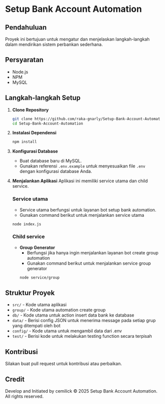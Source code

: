 # Setup Bank Account Automation

## Pendahuluan
Proyek ini bertujuan untuk mengatur dan menjelaskan langkah-langkah dalam mendirikan sistem perbankan sederhana.

## Persyaratan
- Node.js
- NPM
- MySQL

## Langkah-langkah Setup

1. **Clone Repository**
    ```bash
    git clone https://github.com/raka-gnarly/Setup-Bank-Account-Automation.git
    cd Setup-Bank-Account-Automation
    ```

2. **Instalasi Dependensi**
    ```bash
    npm install
    ```

3. **Konfigurasi Database**
    - Buat database baru di MySQL.
    - Gunakan referensi `.env.example` untuk menyesuaikan file `.env` dengan konfigurasi database Anda.

4. **Menjalankan Aplikasi**
    Aplikasi ini memiliki service utama dan child service.
    ### Service utama
    - Service utama berfungsi untuk layanan bot setup bank automation.
    - Gunakan command berikut untuk menjalankan service utama
    ```bash
    node index.js
    ```
    ### Child service
    - **Group Generator**
        - Berfungsi jika hanya ingin menjalankan layanan bot create group automation
        - Gunakan command berikut untuk menjalankan service group generator
        ```bash
        node service/group
        ```

## Struktur Proyek
- `src/` - Kode utama aplikasi
- `group/` - Kode utama automation create group
- `db/` - Kode utama untuk action insert data bank ke database
- `data/` - Berisi config JSON untuk menerima message pada setiap grup yang ditempati oleh bot
- `config/` - Kode utama untuk mengambil data dari .env
- `test/` - Berisi kode untuk melakukan testing function secara terpisah 

## Kontribusi
Silakan buat pull request untuk kontribusi atau perbaikan.

## Credit
Develop and Initiated by cemilick
© 2025 Setup Bank Account Automation. All rights reserved.
